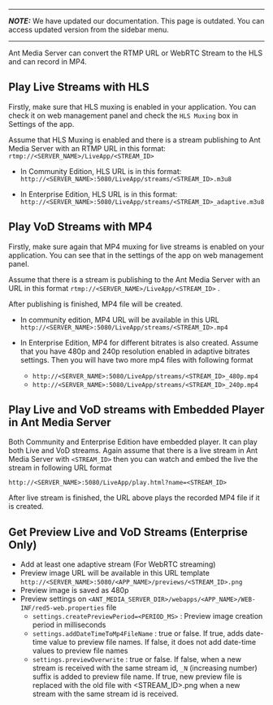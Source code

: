 ***
**_NOTE:_** We have updated our documentation. This page is outdated. You can access updated version from the sidebar menu.
***

Ant Media Server can convert the RTMP URL or WebRTC Stream to the HLS and can record in MP4. 

## Play Live Streams with HLS
Firstly, make sure that HLS muxing is enabled in your application. You can check it on web management panel and check the `HLS Muxing` box in Settings of the app.
 
Assume that HLS Muxing is enabled and there is a stream publishing to Ant Media Server with an RTMP URL in this format:
 `rtmp://<SERVER_NAME>/LiveApp/<STREAM_ID>`

* In Community Edition, HLS URL is in this format: `http://<SERVER_NAME>:5080/LiveApp/streams/<STREAM_ID>.m3u8 ` 

* In Enterprise Edition, HLS URL is in this format: `http://<SERVER_NAME>:5080/LiveApp/streams/<STREAM_ID>_adaptive.m3u8`

## Play VoD Streams with MP4
Firstly, make sure again that MP4 muxing for live streams is enabled on your application. You can see that in the settings of the app on web management panel.
 
Assume that there is a stream is publishing to the Ant Media Server with an URL in this format `rtmp://<SERVER_NAME>/LiveApp/<STREAM_ID>` . 

After publishing is finished, MP4 file will be created.
* In community edition, MP4 URL will be available in this URL `http://<SERVER_NAME>:5080/LiveApp/streams/<STREAM_ID>.mp4` 

* In Enterprise Edition, MP4 for different bitrates is also created. Assume that you have 480p and 240p resolution enabled in adaptive bitrates settings. Then you will have two more mp4 files with following format
  * `http://<SERVER_NAME>:5080/LiveApp/streams/<STREAM_ID>_480p.mp4` 
  * `http://<SERVER_NAME>:5080/LiveApp/streams/<STREAM_ID>_240p.mp4` 


## Play Live and VoD streams with Embedded Player in Ant Media Server
Both Community and Enterprise Edition have embedded player. It can play both Live and VoD streams. 
Again assume that there is a live stream in Ant Media Server with `<STREAM_ID>` then you can watch and embed the live the stream in following URL format

`http://<SERVER_NAME>:5080/LiveApp/play.html?name=<STREAM_ID>`

After live stream is finished, the URL above plays the recorded MP4 file if it is created.

## Get Preview Live and VoD Streams (Enterprise Only)
* Add at least one adaptive stream (For WebRTC streaming)
* Preview image URL will be available in this URL template 
`http://<SERVER_NAME>:5080/<APP_NAME>/previews/<STREAM_ID>.png` 
* Preview image is saved as 480p
* Preview settings on `<ANT_MEDIA_SERVER_DIR>/webapps/<APP_NAME>/WEB-INF/red5-web.properties` file
  * `settings.createPreviewPeriod=<PERIOD_MS>` : Preview image creation period in milliseconds
  * `settings.addDateTimeToMp4FileName` : true or false. If true, adds date-time value to preview file names. If false, it does not add date-time values to preview file names  
  * `settings.previewOverwrite` : true or false. If false, when a new stream is received with the same stream id,  `_N` (increasing number) suffix is added to preview file name. If true, new preview file is replaced with the old file with <STREAM_ID>.png when a new stream with the same stream id is received. 
